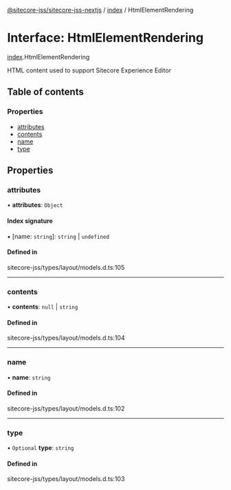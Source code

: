 [@sitecore-jss/sitecore-jss-nextjs](../README.md) / [index](../modules/index.md) / HtmlElementRendering

# Interface: HtmlElementRendering

[index](../modules/index.md).HtmlElementRendering

HTML content used to support Sitecore Experience Editor

## Table of contents

### Properties

- [attributes](index.HtmlElementRendering.md#attributes)
- [contents](index.HtmlElementRendering.md#contents)
- [name](index.HtmlElementRendering.md#name)
- [type](index.HtmlElementRendering.md#type)

## Properties

### attributes

• **attributes**: `Object`

#### Index signature

▪ [name: `string`]: `string` \| `undefined`

#### Defined in

sitecore-jss/types/layout/models.d.ts:105

___

### contents

• **contents**: ``null`` \| `string`

#### Defined in

sitecore-jss/types/layout/models.d.ts:104

___

### name

• **name**: `string`

#### Defined in

sitecore-jss/types/layout/models.d.ts:102

___

### type

• `Optional` **type**: `string`

#### Defined in

sitecore-jss/types/layout/models.d.ts:103

